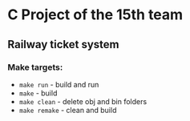 # C Project of the 15th team
## Railway ticket system

### Make targets:
- `make run` - build and run
- `make` - build
- `make clean` - delete obj and bin folders
- `make remake` - clean and build
